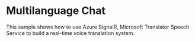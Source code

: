 # Multilanguage Chat

This sample shows how to use Azure SignalR, Microsoft Translator Speech Service to build a real-time voice translation system.
